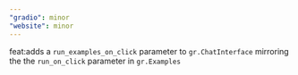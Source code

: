 ```yaml
---
"gradio": minor
"website": minor
---
```


feat:adds a `run_examples_on_click` parameter to `gr.ChatInterface` mirroring the the `run_on_click` parameter in `gr.Examples`
